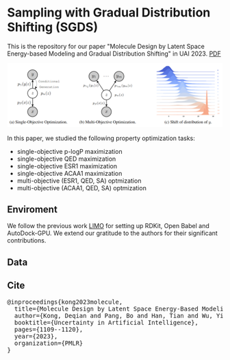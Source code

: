 # Sampling with Gradual Distribution Shifting (SGDS)
This is the repository for our paper "Molecule Design by Latent Space Energy-based Modeling and Gradual Distribution Shifting" in UAI 2023. [PDF](https://proceedings.mlr.press/v216/kong23a/kong23a.pdf)

![alt text](https://github.com/deqiankong/SGDS/blob/main/model.png)

In this paper, we studied the following property optimization tasks:
* single-objective p-logP maximization
* single-objective QED maximization
* single-objective ESR1 maximization
* single-objective ACAA1 maximization
* multi-objective (ESR1, QED, SA) optmization
* multi-objective (ACAA1, QED, SA) optmization

## Enviroment
We follow the previous work [LIMO](https://github.com/Rose-STL-Lab/LIMO) for setting up RDKit, Open Babel and AutoDock-GPU. We extend our gratitude to the authors for their significant contributions.

## Data

## Cite
<pre>
@inproceedings{kong2023molecule,
  title={Molecule Design by Latent Space Energy-Based Modeling and Gradual Distribution Shifting},
  author={Kong, Deqian and Pang, Bo and Han, Tian and Wu, Ying Nian},
  booktitle={Uncertainty in Artificial Intelligence},
  pages={1109--1120},
  year={2023},
  organization={PMLR}
}
</pre>
